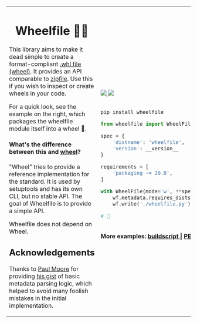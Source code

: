 

<table style="border: none">
<tr style="border: none">
<td style="border: none">
<h1 style='border-bottom-style: none' align="center"> Wheelfile 🔪🧀</h1>

This library aims to make it dead simple to create a format-compliant [.whl
file (wheel)](https://pythonwheels.com/). It provides an API comparable to
[zipfile](https://docs.python.org/3/library/zipfile.html). Use this if you wish
to inspect or create wheels in your code.

For a quick look, see the example on the right, which packages the wheelfile
module itself into a wheel 🤸.

#### What's the difference between this and [wheel](https://pypi.org/project/wheel/)?

"Wheel" tries to provide a reference implementation for the standard. It is used
by setuptools and has its own CLI, but no stable API. The goal of Wheelfile is
to provide a simple API.

Wheelfile does not depend on Wheel.

## Acknowledgements

Thanks to [Paul Moore](https://github.com/pfmoore) for providing
[his gist](https://gist.github.com/pfmoore/20f3654ca33f8b14f0fcb6dfa1a6b469)
of basic metadata parsing logic, which helped to avoid many foolish mistakes
in the initial implementation.

</td>
<td style="border: none">

<br/>

<a href="https://pypi.org/project/wheelfile/#history">
<img src="https://img.shields.io/pypi/v/wheelfile?style=for-the-badge"/>
</a>
<a href="https://wheelfile.readthedocs.io/en/latest/">
<img src="https://readthedocs.org/projects/wheelfile/badge/?version=latest&style=for-the-badge"/>
</a>

<br/>
<br/>

```
pip install wheelfile
```

```py
from wheelfile import WheelFile, __version__

spec = {
    'distname': 'wheelfile',
    'version': __version__
}

requirements = [
    'packaging ~= 20.8',
]

with WheelFile(mode='w', **spec) as wf:
    wf.metadata.requires_dists = requirements
    wf.write('./wheelfile.py')

# 🧀
```
<br/>
<b> More examples:
    <a href="https://wheelfile.readthedocs.io/en/latest/examples/buildscript.html"> buildscript </a> |
    <a href="https://wheelfile.readthedocs.io/en/latest/examples/pep-517-builder.html"> PEP-517 builder </a>
</b>
<br/>

</td>
</tr>
